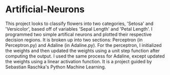 # Artificial-Neurons
This project looks to classify flowers into two categories, 'Setosa' and 'Versicolor', based off of variables 'Sepal Length' and 'Petal Length'. I programmed two simple artifical neurons and plotted their respective decision regions. It is broken up into two sections: Perceptron (in Perceptron.py) and Adaline (in Adaline.py). For the perceptron, I initialized the weights and then updated the weights using a unit step function after computing the output. I used the same process for Adaline, except updated the weights using a linear activation function. It is a project guided by Sebastian Raschka's Python Machine Learning.
